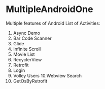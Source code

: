 # MultipleAndroidOne
Multiple features of Android
List of Activities:
1. Async Demo
2. Bar Code Scanner
3. Glide
4. Infinite Scroll
5. Movie List
6. RecyclerView
7. Retrofit
8. Login
9. Volley Users
10.Webview Search
11. GetOsByRetrofit 
